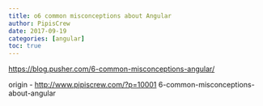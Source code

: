 ```yaml
---
title: o6 common misconceptions about Angular
author: PipisCrew
date: 2017-09-19
categories: [angular]
toc: true
---
```


https://blog.pusher.com/6-common-misconceptions-angular/

origin - http://www.pipiscrew.com/?p=10001 6-common-misconceptions-about-angular